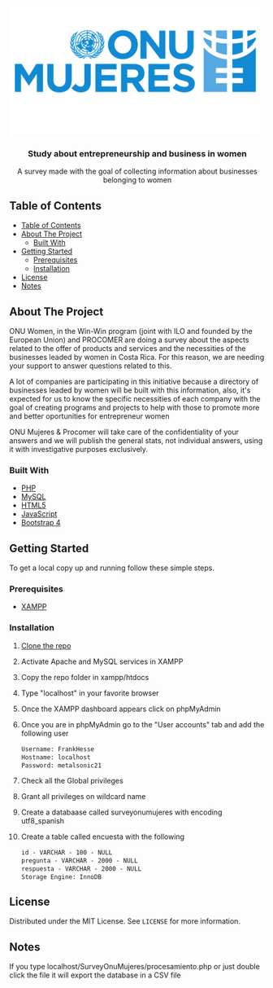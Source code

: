 <!-- PROJECT LOGO -->
<br />
<p align="center">
  <a href="https://github.com/metalsonic21/SurveyONUMujeres">
    <img src="img/portfolio/onu.png" alt="Logo">
  </a>

  <h3 align="center">Study about entrepreneurship and business in women</h3>

  <p align="center">
    A survey made with the goal of collecting information about businesses belonging to women
    <br />
  </p>
</p>



<!-- TABLE OF CONTENTS -->
## Table of Contents

- [Table of Contents](#table-of-contents)
- [About The Project](#about-the-project)
  - [Built With](#built-with)
- [Getting Started](#getting-started)
  - [Prerequisites](#prerequisites)
  - [Installation](#installation)
- [License](#license)
- [Notes](#notes)



<!-- ABOUT THE PROJECT -->
## About The Project

ONU Women, in the Win-Win program (joint with ILO and founded by the European Union) and PROCOMER are doing a survey about the aspects related to the offer of products and services and the necessities of the businesses leaded by women in Costa Rica. For this reason, we are needing your support to answer questions related to this.

A lot of companies are participating in this initiative because a directory of businesses leaded by women will be built with this information, also, it's expected for us to know the specific necessities of each company with the goal of creating programs and projects to help with those to promote more and better oportunities for entrepreneur women

ONU Mujeres & Procomer will take care of the confidentiality of your answers and we will publish the general stats, not individual answers, using it with investigative purposes exclusively.


### Built With

* [PHP](https://www.php.net/downloads.php)
* [MySQL](https://dev.mysql.com/downloads/installer/)
* [HTML5]()
* [JavaScript]()
* [Bootstrap 4](https://getbootstrap.com/docs/4.3/getting-started/download/)



<!-- GETTING STARTED -->
## Getting Started

To get a local copy up and running follow these simple steps.

### Prerequisites

* [XAMPP](https://www.apachefriends.org/es/index.html)

### Installation
 
1. [Clone the repo](https://github.com/metalsonic21/SurveyONUMujeres/archive/master.zip)

2. Activate Apache and MySQL services in XAMPP
3. Copy the repo folder in xampp/htdocs
4. Type "localhost" in your favorite browser
5. Once the XAMPP dashboard appears click on phpMyAdmin
6. Once you are in phpMyAdmin go to the "User accounts" tab and add the following user
   ```
   Username: FrankHesse
   Hostname: localhost
   Password: metalsonic21
   ```
7. Check all the Global privileges
8. Grant all privileges on wildcard name
9. Create a databaase called surveyonumujeres with encoding utf8_spanish
10. Create a table called encuesta with the following
    ```
    id - VARCHAR - 100 - NULL
    pregunta - VARCHAR - 2000 - NULL
    respuesta - VARCHAR - 2000 - NULL
    Storage Engine: InnoDB
    ```

<!-- LICENSE -->
## License

Distributed under the MIT License. See `LICENSE` for more information.

## Notes

If you type localhost/SurveyOnuMujeres/procesamiento.php or just double click the file it will export the database in a CSV file